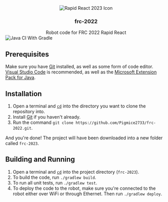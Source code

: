 <div align="center">
    <img alt="Rapid React 2023 Icon" src="https://www.firstinspires.org/sites/default/files/uploads/resource_library/frc/game-and-season-info/competition-manual/2022/rapidreact-transparent-vertical-200.png" />
    <h3><strong>frc-2022</strong></h3>
    <h7>Robot code for FRC 2022 Rapid React</h7>
</div>
<img alt="Java CI With Gradle" src="https://github.com/Pigmice2733/frc-2022/actions/workflows/gradle.yml/badge.svg" />
<br>

## Prerequisites

Make sure you have [Git](https://git-scm.com/downloads) installed, as well as some form of code editor. [Visual Studio Code](https://code.visualstudio.com/) is recommended, as well as the [Microsoft Extension Pack for Java](https://marketplace.visualstudio.com/items?itemName=vscjava.vscode-java-pack).

## Installation

1. Open a terminal and [`cd`](https://docs.microsoft.com/en-us/windows-server/administration/windows-commands/cd) into the directory you want to clone the repository into.
2. Install [Git](https://git-scm.com/downloads) if you haven't already.
3. Run the command `git clone https://github.com/Pigmice2733/frc-2022.git`.

And you're done! The project will have been downloaded into a new folder called `frc-2023`.

## Building and Running

1. Open a terminal and [`cd`](https://docs.microsoft.com/en-us/windows-server/administration/windows-commands/cd) into the project directory (`frc-2023`).
2. To build the code, run `./gradlew build`.
3. To run all unit tests, run `./gradlew test`.
4. To deploy the code to the robot, make sure you're connected to the robot either over WiFi or through Ethernet. Then run `./gradlew deploy`.
